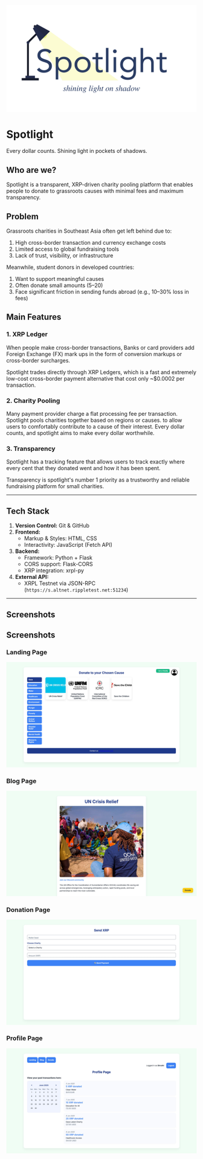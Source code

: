 ![Spotlight Logo](./images/Spotlight.png)

# Spotlight

Every dollar counts. Shining light in pockets of shadows.

## Who are we?

Spotlight is a transparent, XRP-driven charity pooling platform that enables people to donate to grassroots causes with minimal fees and maximum transparency.

## Problem

Grassroots charities in Southeast Asia often get left behind due to:

1. High cross-border transaction and currency exchange costs
2. Limited access to global fundraising tools
3. Lack of trust, visibility, or infrastructure

Meanwhile, student donors in developed countries:

1. Want to support meaningful causes
2. Often donate small amounts ($5–$20)
3. Face significant friction in sending funds abroad (e.g., 10–30% loss in fees)

## Main Features

### 1. XRP Ledger

When people make cross-border transactions, Banks or card providers add Foreign Exchange (FX) mark ups in the form of conversion markups or cross-border surcharges.

Spotlight trades directly through XRP Ledgers, which is a fast and extremely low-cost cross-border payment alternative that cost only ~$0.0002 per transaction.

### 2. Charity Pooling

Many payment provider charge a flat processing fee per transaction. Spotlight pools charities together based on regions or causes. to allow users to comfortably contribute to a cause of their interest. Every dollar counts, and spotlight aims to make every dollar worthwhile.

### 3. Transparency

Spotlight has a tracking feature that allows users to track exactly where every cent that they donated went and how it has been spent.

Transparency is spotlight's number 1 priority as a trustworthy and reliable fundraising platform for small charities.

---


## Tech Stack
1. **Version Control:** Git & GitHub  
2. **Frontend:**  
   - Markup & Styles: HTML, CSS  
   - Interactivity: JavaScript (Fetch API)  
3. **Backend:**  
   - Framework: Python + Flask  
   - CORS support: Flask-CORS  
   - XRP integration: xrpl-py  
4. **External API:**  
   - XRPL Testnet via JSON-RPC (`https://s.altnet.rippletest.net:51234`)  

---

## Screenshots

## Screenshots

### Landing Page
![Home Page](images/homePage.jpg)

### Blog Page
![Blog Page](images/descriptionPage.jpg)

### Donation Page
![Donation Page](images/donationPage.jpg)

### Profile Page
![Donation Log](images/donationLogPage.jpg)

